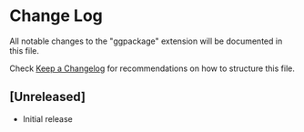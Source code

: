 # Change Log

All notable changes to the "ggpackage" extension will be documented in this file.

Check [Keep a Changelog](http://keepachangelog.com/) for recommendations on how to structure this file.

## [Unreleased]

- Initial release